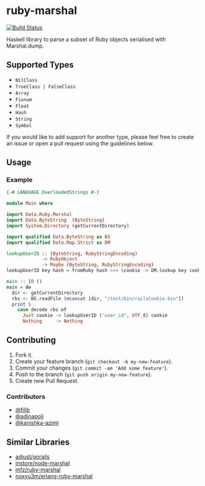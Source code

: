# ruby-marshal

[![Build Status](https://travis-ci.org/mcfilib/ruby-marshal.svg?branch=master)](https://travis-ci.org/mcfilib/ruby-marshal)

Haskell library to parse a subset of Ruby objects serialised with Marshal.dump.

## Supported Types

- `NilClass`
- `TrueClass | FalseClass`
- `Array`
- `Fixnum`
- `Float`
- `Hash`
- `String`
- `Symbol`

If you would like to add support for another type, please feel free to
create an issue or open a pull request using the guidelines below.

## Usage

### Example

``` haskell
{-# LANGUAGE OverloadedStrings #-}

module Main where

import Data.Ruby.Marshal
import Data.ByteString  (ByteString)
import System.Directory (getCurrentDirectory)

import qualified Data.ByteString as BS
import qualified Data.Map.Strict as DM

lookupUserID :: (ByteString, RubyStringEncoding)
             -> RubyObject
             -> Maybe (ByteString, RubyStringEncoding)
lookupUserID key hash = fromRuby hash >>= \cookie -> DM.lookup key cookie

main :: IO ()
main = do
  dir <- getCurrentDirectory
  rbs <- BS.readFile (mconcat [dir, "/test/bin/railsCookie.bin"])
  print $
    case decode rbs of
      Just cookie -> lookupUserID ("user_id", UTF_8) cookie
      Nothing     -> Nothing
```

## Contributing

1. Fork it.
2. Create your feature branch (`git checkout -b my-new-feature`).
3. Commit your changes (`git commit -am 'Add some feature'`).
4. Push to the branch (`git push origin my-new-feature`).
5. Create new Pull Request.

### Contributors

- [@filib](https://github.com/filib)
- [@adinapoli](https://github.com/adinapoli)
- [@kanishka-azimi](https://github.com/kanishka-azimi)

## Similar Libraries

- [adjust/gorails](https://github.com/adjust/gorails)
- [instore/node-marshal](https://github.com/instore/node-marshal)
- [mfz/ruby-marshal](https://code.google.com/p/mfz-ruby-marshal)
- [noxyu3m/erlang-ruby-marshal](https://github.com/noxyu3m/erlang-ruby-marshal)
